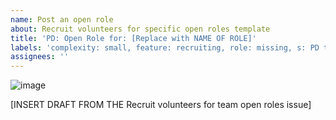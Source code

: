 ```yaml
---
name: Post an open role
about: Recruit volunteers for specific open roles template
title: 'PD: Open Role for: [Replace with NAME OF ROLE]'
labels: 'complexity: small, feature: recruiting, role: missing, s: PD team, size: 0.25pt'
assignees: ''
---
```


![image](https://github.com/hackforla/peopledepot/assets/37763229/2c015a09-db52-4e39-b370-2bb73bdf6f1d)

[INSERT DRAFT FROM THE Recruit volunteers for team open roles issue]
